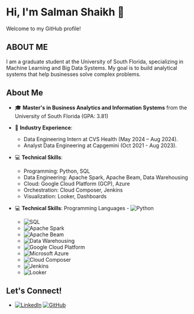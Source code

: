 # Hi, I'm Salman Shaikh 👋 
Welcome to my GitHub profile!

## ABOUT ME 
I am a graduate student at the University of South Florida, specializing in Machine Learning and Big Data Systems. My goal is to build analytical systems that help businesses solve complex problems.

## About Me

- 🎓 **Master's in Business Analytics and Information Systems** from the University of South Florida (GPA: 3.81)
- 💼 **Industry Experience**: 
  - Data Engineering Intern at CVS Health (May 2024 – Aug 2024).
  - Analyst Data Engineering at Capgemini (Oct 2021 - Aug 2023).
- 💻 **Technical Skills**: 
  - Programming: Python, SQL
  - Data Engineering: Apache Spark, Apache Beam, Data Warehousing
  - Cloud: Google Cloud Platform (GCP), Azure
  - Orchestration: Cloud Composer, Jenkins
  - Visualization: Looker, Dashboards

- 💻 **Technical Skills**: 
  Programming Languages - ![Python](https://img.shields.io/badge/-Python-3776AB?logo=python&logoColor=white&style=flat) 
  - ![SQL](https://img.shields.io/badge/-SQL-003B57?logo=postgresql&logoColor=white&style=flat)
  - ![Apache Spark](https://img.shields.io/badge/-Apache%20Spark-E25A1C?logo=apachespark&logoColor=white&style=flat)
  - ![Apache Beam](https://img.shields.io/badge/-Apache%20Beam-F37A48?logo=apachebeam&logoColor=white&style=flat)
  - ![Data Warehousing](https://img.shields.io/badge/-Data%20Warehousing-1F305F?logo=databricks&logoColor=white&style=flat)
  - ![Google Cloud Platform](https://img.shields.io/badge/-Google%20Cloud-4285F4?logo=googlecloud&logoColor=white&style=flat)
  - ![Microsoft Azure](https://img.shields.io/badge/-Microsoft%20Azure-0078D4?logo=microsoftazure&logoColor=white&style=flat)
  - ![Cloud Composer](https://img.shields.io/badge/-Cloud%20Composer-34A853?logo=googlecloud&logoColor=white&style=flat)
  - ![Jenkins](https://img.shields.io/badge/-Jenkins-D24939?logo=jenkins&logoColor=white&style=flat)
  - ![Looker](https://img.shields.io/badge/-Looker-4285F4?logo=looker&logoColor=white&style=flat)


## Let's Connect!
- [![LinkedIn](https://img.shields.io/badge/-LinkedIn-0A66C2?logo=linkedin&logoColor=white&style=flat)](https://www.linkedin.com/in/salmanshaikh7)        [![GitHub](https://img.shields.io/badge/-GitHub-181717?logo=github&logoColor=white&style=flat)](https://github.com/salman-shaikh7)


